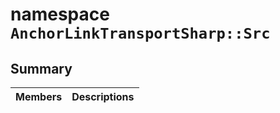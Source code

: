 # namespace `AnchorLinkTransportSharp::Src` 

## Summary

 Members                                | Descriptions                                
----------------------------------------|---------------------------------------------

